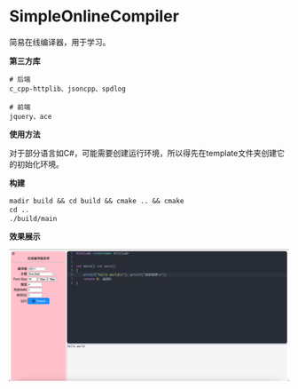 # SimpleOnlineCompiler

简易在线编译器，用于学习。

**第三方库**

```shell
# 后端
c_cpp-httplib、jsoncpp、spdlog

# 前端
jquery、ace
```

**使用方法**

对于部分语言如C#，可能需要创建运行环境，所以得先在template文件夹创建它的初始化环境。

**构建**
```shell
madir build && cd build && cmake .. && cmake
cd ..
./build/main
```

**效果展示**

<img src="img.png" alt=".">